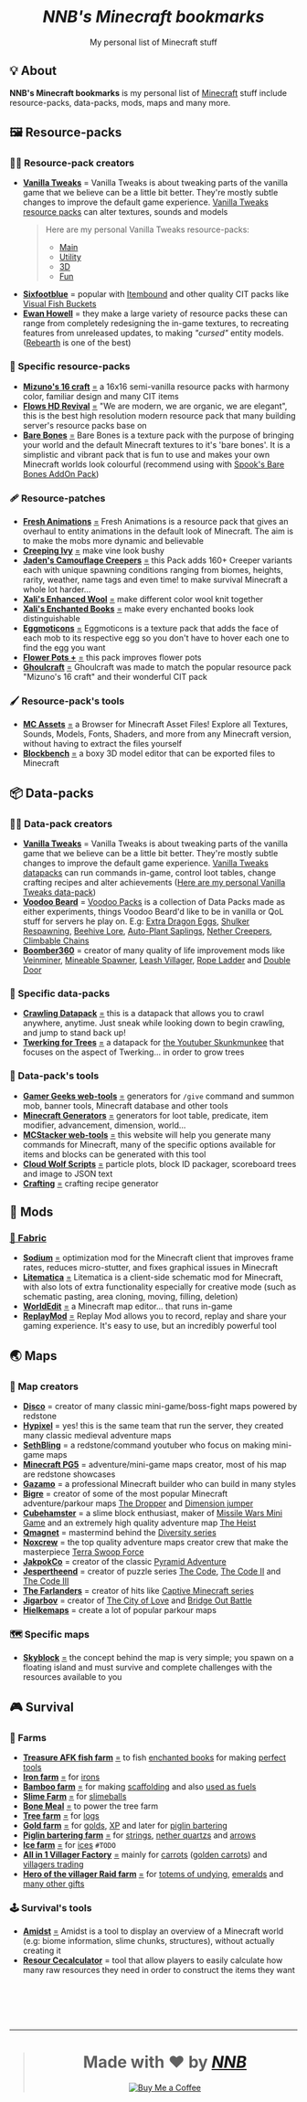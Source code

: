 <h1 align="center"><i>NNB's Minecraft bookmarks</i></h1>
<p align="center">My personal list of Minecraft stuff</p>
<!-- <p align="center"><img src=""></p> -->

## 💡 About
**NNB's Minecraft bookmarks** is my personal list of [Minecraft](https://www.minecraft.net) stuff include resource-packs, data-packs, mods, maps and many more.

## 🖼️ Resource-packs
### 👨‍🎨 Resource-pack creators
- [**Vanilla Tweaks**](https://vanillatweaks.net) = Vanilla Tweaks is about tweaking parts of the vanilla game that we believe can be a little bit better. They're mostly subtle changes to improve the default game experience. [Vanilla Tweaks resource packs](https://vanillatweaks.net/picker/resource-packs) can alter textures, sounds and models
  > Here are my personal Vanilla Tweaks resource-packs:
  > - [Main](https://vanillatweaks.net/share/#fLipkH)
  > - [Utility](https://vanillatweaks.net/share/#DbjNCD)
  > - [3D](https://vanillatweaks.net/share/#vGemyF)
  > - [Fun](https://vanillatweaks.net/share/#Trs9GQ)
- [**Sixfootblue**](https://www.planetminecraft.com/member/sixfootblue) = popular with [Itembound](https://www.planetminecraft.com/texture-pack/itembound-fixed) and other quality CIT packs like [Visual Fish Buckets](https://www.planetminecraft.com/texture-pack/visual-fish-buckets-1-13-1/)
- [**Ewan Howell**](https://www.ewanhowell.com) = they make a large variety of resource packs these can range from completely redesigning the in-game textures, to recreating features from unreleased updates, to making *"cursed"* entity models. ([Rebearth](https://www.ewanhowell.com/?pack=rebearth-remastered) is one of the best)

### 🎨 Specific resource-packs
- [**Mizuno's 16 craft**](https://mizunomcmemo.blogspot.com/p/resourcepack.html) [=](https://mizunomcmemo.blogspot.com "Mizuno") a 16x16 semi-vanilla resource packs with harmony color, familiar design and many CIT items
- [**Flows HD Revival**](http://flowshdrevival.com) [=](https://www.planetminecraft.com/member/exevium "Exevium") "We are modern, we are organic, we are elegant", this is the best high resolution modern resource pack that many building server's resource packs base on
- [**Bare Bones**](https://www.planetminecraft.com/texture-pack/bare-bones) [=](https://www.robotpantaloons.com "RobotPantaloons") Bare Bones is a texture pack with the purpose of bringing your world and the default Minecraft textures to it's 'bare bones'. It is a simplistic and vibrant pack that is fun to use and makes your own Minecraft worlds look colourful (recommend using with [Spook's Bare Bones AddOn Pack](https://www.planetminecraft.com/texture-pack/spook-s-bare-bones-addon-pack/))

### 🩹 Resource-patches
- [**Fresh Animations**](https://www.planetminecraft.com/texture-pack/fresh-animations-v1-0) [=](https://www.youtube.com/channel/UCCs_JwXYjjgeRIujTlbswIw "FreshLX") Fresh Animations is a resource pack that gives an overhaul to entity animations in the default look of Minecraft. The aim is to make the mobs more dynamic and believable
- [**Creeping Ivy**](https://www.planetminecraft.com/texture-pack/creeping-ivy) [=](https://www.planetminecraft.com/member/chesto_ "Chesto_") make vine look bushy
- [**Jaden's Camouflage Creepers**](https://www.planetminecraft.com/texture-pack/jaden-s-camouflage-creepers-optifine-required) [=](https://www.planetminecraft.com/member/jadenxgamer "JadenXgamer") this Pack adds 160+ Creeper variants each with unique spawning conditions ranging from biomes, heights, rarity, weather, name tags and even time! to make survival Minecraft a whole lot harder...
- [**Xali's Enhanced Wool**](https://www.planetminecraft.com/texture-pack/xali-s-enhanced-wool) [=](https://www.planetminecraft.com/member/xalixilax "Xalixilax") make different color wool knit together
- [**Xali's Enchanted Books**](https://www.planetminecraft.com/texture-pack/xali-s-enchanted-books) [=](https://www.planetminecraft.com/member/xalixilax "Xalixilax") make every enchanted books look distinguishable
- [**Eggmoticons**](https://www.planetminecraft.com/texture-pack/eggmoticons-egg-faces) [=](https://www.planetminecraft.com/member/stiw91 "Stiw91") Eggmoticons is a texture pack that adds the face of each mob to its respective egg so you don't have to hover each one to find the egg you want
- [**Flower Pots +**](https://www.planetminecraft.com/texture-pack/flower-pots) [=](https://www.planetminecraft.com/member/wenan_studios "WeNAN Studios") this pack improves flower pots
- [**Ghoulcraft**](https://www.ghoulcraft.com) [=](https://www.ghoulcraft.com/about-us "MissGhouls") Ghoulcraft was made to match the popular resource pack "Mizuno's 16 craft" and their wonderful CIT pack

### 🖌️ Resource-pack's tools
- [**MC Assets**](https://mcasset.cloud) [=](https://inventivetalent.org "Haylee") a Browser for Minecraft Asset Files! Explore all Textures, Sounds, Models, Fonts, Shaders, and more from any Minecraft version, without having to extract the files yourself
- [**Blockbench**](https://www.blockbench.net) [=](https://github.com/JannisX11 "JannisX11") a boxy 3D model editor that can be exported files to Minecraft

## 📦 Data-packs
### 👩‍🔬 Data-pack creators
- [**Vanilla Tweaks**](https://vanillatweaks.net) = Vanilla Tweaks is about tweaking parts of the vanilla game that we believe can be a little bit better. They're mostly subtle changes to improve the default game experience. [Vanilla Tweaks datapacks](https://vanillatweaks.net/picker/datapacks) can run commands in-game, control loot tables, change crafting recipes and alter achievements ([Here are my personal Vanilla Tweaks data-pack](https://vanillatweaks.net/share#gadHkn))
- [**Voodoo Beard**](https://mc.voodoobeard.com) = [Voodoo Packs](https://mc.voodoobeard.com/#datapacks) is a collection of Data Packs made as either experiments, things Voodoo Beard'd like to be in vanilla or QoL stuff for servers he play on. E.g: [Extra Dragon Eggs](https://mc.voodoobeard.com/#extra_dragon_eggs), [Shulker Respawning](https://mc.voodoobeard.com/#shulker_respawning), [Beehive Lore](https://mc.voodoobeard.com/#beehive_lore), [Auto-Plant Saplings](https://mc.voodoobeard.com/#auto-plant_saplings), [Nether Creepers](https://mc.voodoobeard.com/#nether_creepers), [Climbable Chains](https://mc.voodoobeard.com/#climbable_chains)
- [**Boomber360**](https://www.planetminecraft.com/member/boomber360) = creator of many quality of life improvement mods like [Veinminer](https://www.planetminecraft.com/data-pack/veinminer-by-boomber), [Mineable Spawner](https://www.planetminecraft.com/data-pack/mineable-spawner), [Leash Villager](https://www.planetminecraft.com/data-pack/leash-villager), [Rope Ladder](https://www.planetminecraft.com/data-pack/rope-ladder-datapack) and [Double Door](https://www.planetminecraft.com/data-pack/double-door)

### 🧱 Specific data-packs
- [**Crawling Datapack**](https://www.planetminecraft.com/data-pack/crawling-datapack) [=](https://www.planetminecraft.com/member/croesus "Croesus") this is a datapack that allows you to crawl anywhere, anytime. Just sneak while looking down to begin crawling, and jump to stand back up!
- [**Twerking for Trees**](https://www.planetminecraft.com/data-pack/twerking-for-trees) [=](https://www.planetminecraft.com/member/hobomaggot "HoboMaggot") a datapack for [the Youtuber Skunkmunkee](https://www.youtube.com/user/spmetz) that focuses on the aspect of Twerking... in order to grow trees

### 🧰 Data-pack's tools
- [**Gamer Geeks web-tools**](https://www.gamergeeks.net) [=](https://www.youtube.com/channel/UCIsEPo8j14FGrGvQg-4qq1Q "Gamer Geeks") generators for `/give` command and summon mob, banner tools, Minecraft database and other tools
- [**Minecraft Generators**](https://misode.github.io) [=](https://github.com/misode "Misode") generators for loot table, predicate, item modifier, advancement, dimension, world...
- [**MCStacker web-tools**](https://mcstacker.net) [=](https://twitter.com/PyroStunts "MCStacker") this website will help you generate many commands for Minecraft, many of the specific options available for items and blocks can be generated with this tool
- [**Cloud Wolf Scripts**](https://cloudwolfyt.github.io) [=](https://www.youtube.com/channel/UCZnBqVITQ0dloqUU0fGxY3g "Cloud Wolf") particle plots, block ID packager, scoreboard trees and image to JSON text
- [**Crafting**](https://crafting.thedestruc7i0n.ca) [=](https://thedestruc7i0n.ca "TheDestruc7i0n") crafting recipe generator

## 🔧 Mods
### [📜 Fabric](https://fabricmc.net)
- [**Sodium**](https://github.com/CaffeineMC/sodium-fabric) [=](https://github.com/CaffeineMC "Caffeine") optimization mod for the Minecraft client that improves frame rates, reduces micro-stutter, and fixes graphical issues in Minecraft
- [**Litematica**](https://github.com/maruohon/litematica) [=](https://github.com/maruohon "Matti Ruohonen") Litematica is a client-side schematic mod for Minecraft, with also lots of extra functionality especially for creative mode (such as schematic pasting, area cloning, moving, filling, deletion)
- [**WorldEdit**](https://github.com/EngineHub/WorldEdit) [=](https://enginehub.org "EngineHub") a Minecraft map editor... that runs in-game
- [**ReplayMod**](https://www.replaymod.com) [=](https://www.youtube.com/channel/UCbGrzgowatCRk7x5gVXhz-g "CrushedPixel") Replay Mod allows you to record, replay and share your gaming experience. It's easy to use, but an incredibly powerful tool

<!-- - [**ConnectedTexturesMod**](https://github.com/PepperCode1/ConnectedTexturesMod-Fabric) by [PepperCode1](https://github.com/PepperCode1)-->

## 🌏 Maps
### 👷 Map creators
- [**Disco**](https://www.planetminecraft.com/member/disco_) = creator of many classic mini-game/boss-fight maps powered by redstone
- [**Hypixel**](https://www.planetminecraft.com/member/hypixel) = yes! this is the same team that run the server, they created many classic medieval adventure maps
- [**SethBling**](https://www.planetminecraft.com/member/sethbling) = a redstone/command youtuber who focus on making mini-game maps
- [**Minecraft PG5**](https://www.planetminecraft.com/member/minecraftpg5) = adventure/mini-game maps creator, most of his map are redstone showcases
- [**Gazamo**](https://www.planetminecraft.com/member/gazamo) = a professional Minecraft builder who can build in many styles
- [**Bigre**](https://www.planetminecraft.com/member/bigre) = creator of some of the most popular Minecraft adventure/parkour maps [The Dropper](https://www.planetminecraft.com/project/advpuzz-the-dropper-2-new-levels) and [Dimension jumper](https://www.planetminecraft.com/project/advpuzz-15-dimension-jumper)
- [**Cubehamster**](https://www.planetminecraft.com/member/cubehamster) = a slime block enthusiast, maker of [Missile Wars Mini Game](https://www.planetminecraft.com/project/missile-wars-mini-game-for-18) and an extremely high quality adventure map [The Heist](https://www.planetminecraft.com/project/the-heist-3372054)
- [**Qmagnet**](https://www.planetminecraft.com/member/qmagnet) = mastermind behind the [Diversity series](https://www.planetminecraft.com/project/diversity-multi-genre-map)
- [**Noxcrew**](https://www.planetminecraft.com/member/noxcrew) = the top quality adventure maps creator crew that make the masterpiece [Terra Swoop Force](https://www.planetminecraft.com/project/terra-swoop-force---noxcrews-new-minecraft-arcade-adventure-map)
- [**JakpokCo**](https://www.planetminecraft.com/member/jakpokco) = creator of the classic [Pyramid Adventure](https://www.planetminecraft.com/project/pyramid-adventure-adventure-map)
- [**Jespertheend**](https://jespertheend.com) = creator of puzzle series [The Code](https://www.minecraftforum.net/forums/mapping-and-modding-java-edition/maps/1532767-the-code), [The Code II](https://www.minecraftforum.net/forums/mapping-and-modding-java-edition/maps/1543836-the-code-ii-infinite) and [The Code III](https://www.minecraftforum.net/forums/mapping-and-modding-java-edition/maps/1554017-the-code-iii-end)
- [**The Farlanders**](https://thefarlanders.com) = creator of hits like [Captive Minecraft series](https://thefarlanders.com/captive-minecraft-home)
- [**Jigarbov**](https://www.jigarbov.net) = creator of [The City of Love](https://www.jigarbov.net/the-city-of-love-custom-map) and [Bridge Out Battle](https://www.jigarbov.net/bridge-out-battle-map-release)
- [**Hielkemaps**](https://hielkemaps.com) = create a lot of popular parkour maps

### 🗺️ Specific maps
- [**Skyblock**](https://www.minecraftforum.net/forums/mapping-and-modding-java-edition/maps/1473433-surv-skyblock) [=](https://www.minecraftforum.net/members/Noobcrew "Noobcrew") the concept behind the map is very simple; you spawn on a floating island and must survive and complete challenges with the resources available to you

## 🎮 Survival
### 🚜 Farms
- [**Treasure AFK fish farm**](https://www.youtube.com/watch?v=OMEInK81SG0) [=](https://www.youtube.com/channel/UCDi2s0xQrfFwivdmsPiuU_w "Rays Works") to fish [enchanted books](https://minecraft.fandom.com/wiki/Enchanted_Book) for making [perfect tools](https://ender-chest.com/tutorials/best-minecraft-enchantments-for-everything)
- [**Iron farm**](https://www.youtube.com/watch?v=Pa4wRB5WJqc) [=](https://www.youtube.com/channel/UCA80oRPhnBQLaSHk4ABfh2w "MineTheFab") for [irons](https://minecraft.fandom.com/wiki/Iron_Ingot)
- [**Bamboo farm**](https://www.youtube.com/watch?v=cwu1z82IXYc) [=](https://www.youtube.com/channel/UCDi2s0xQrfFwivdmsPiuU_w "Rays Works") for making [scaffolding](https://minecraft.fandom.com/wiki/Scaffolding) and also [used as fuels](https://minecraft.fandom.com/wiki/Bamboo#Fuel)
- [**Slime Farm**](https://www.youtube.com/watch?v=VA4R14oL_dg) [=](https://www.youtube.com/channel/UCLdQc5zUbFpM4Y0iKfESDTA "Shulkercraft") for [slimeballs](https://minecraft.fandom.com/wiki/Slimeball)
- [**Bone Meal**](https://www.youtube.com/watch?v=HwbZzSaxXFA) [=](https://www.youtube.com/channel/UCHSI8erNrN6hs3sUK6oONLA "Ilmango") to power the tree farm
- [**Tree farm**](https://www.youtube.com/watch?v=CoWb8JmMLhw) [=](https://www.youtube.com/channel/UCvYXnd_Av0OuxQZSjso3jQA "Dusty Dude") for [logs](https://minecraft.fandom.com/wiki/Log)
- [**Gold farm**](https://www.youtube.com/watch?v=lCs3StdbuqU) [=](https://www.youtube.com/channel/UCHSI8erNrN6hs3sUK6oONLA "Ilmango") for [golds](https://minecraft.fandom.com/wiki/Gold_Ingot), [XP](https://minecraft.fandom.com/wiki/Experience) and later for [piglin bartering](https://minecraft.fandom.com/wiki/Bartering)
- [**Piglin bartering farm**](https://www.youtube.com/watch?v=BSIw_Mk0bJ4) [=](https://www.youtube.com/channel/UC3iJe8ix3c9220yOZtlCRXQ "NaMiature") for [strings](https://minecraft.fandom.com/wiki/String), [nether quartzs](https://minecraft.fandom.com/wiki/Nether_Quartz) and [arrows](https://minecraft.fandom.com/wiki/Arrow)
- [**Ice farm**]() [=]( "") for [ices](https://minecraft.fandom.com/wiki/Ice) `#TODO`
- [**All in 1 Villager Factory**](https://www.youtube.com/watch?v=-AkoWbKdYvw) [=](https://www.youtube.com/channel/UCDi2s0xQrfFwivdmsPiuU_w "Rays Works") mainly for [carrots](https://minecraft.fandom.com/wiki/Carrot) ([golden carrots](https://minecraft.fandom.com/wiki/Golden_Carrot)) and [villagers trading](https://minecraft.fandom.com/wiki/Trading)
- [**Hero of the villager Raid farm**](https://www.youtube.com/watch?v=2gcWlWTuTj8) [=](https://www.youtube.com/channel/UCDi2s0xQrfFwivdmsPiuU_w "Rays Works") for [totems of undying](https://minecraft.fandom.com/wiki/Totem_of_Undying), [emeralds](https://minecraft.fandom.com/wiki/Emerald) and [many other gifts](https://minecraft.fandom.com/wiki/Hero_of_the_Village#Gifts)

### 🕹️ Survival's tools
- [**Amidst**](https://github.com/toolbox4minecraft/amidst) [=](https://github.com/toolbox4minecraft/amidst/graphs/contributors) Amidst is a tool to display an overview of a Minecraft world (e.g: biome information, slime chunks, structures), without actually creating it
- [**Resour Cecalculator**](https://resourcecalculator.com/minecraft) = tool that allow players to easily calculate how many raw resources they need in order to construct the items they want

<br><br><br><br>

---

> <h1 align="center">Made with ❤️ by <a href="https://github.com/NNBnh"><i>NNB</i></a></h1>
>
> <p align="center"><a href="https://www.buymeacoffee.com/nnbnh"><img src="https://img.shields.io/badge/buy_me_a_coffee%20-%23F7CA88.svg?logo=buy-me-a-coffee&logoColor=333333&style=for-the-badge" alt="Buy Me a Coffee"></a></p>
